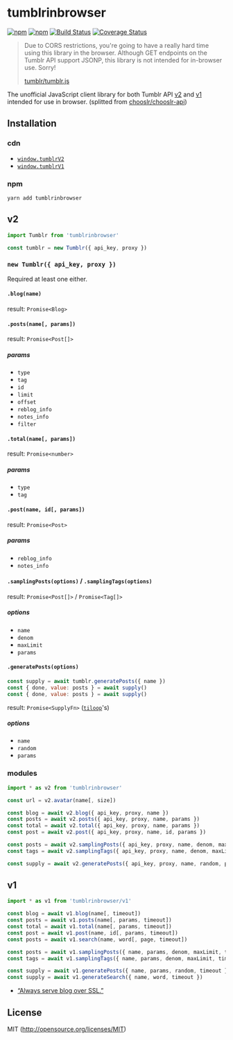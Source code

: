 # tumblrinbrowser

[![npm](https://img.shields.io/npm/v/tumblrinbrowser.svg?longCache=true&style=flat-square)](https://www.npmjs.com/package/tumblrinbrowser)
[![npm](https://img.shields.io/npm/dm/tumblrinbrowser.svg?longCache=true&style=flat-square)](https://www.npmjs.com/package/tumblrinbrowser)
[![Build Status](https://img.shields.io/travis/chooslr/tumblrinbrowser.svg?longCache=true&style=flat-square)](https://travis-ci.org/chooslr/tumblrinbrowser)
[![Coverage Status](https://img.shields.io/codecov/c/github/chooslr/tumblrinbrowser.svg?longCache=true&style=flat-square)](https://codecov.io/github/chooslr/tumblrinbrowser)

> Due to CORS restrictions, you're going to have a really hard time using this library in the browser. Although GET endpoints on the Tumblr API support JSONP, this library is not intended for in-browser use. Sorry!
>
> [tumblr/tumblr.js](https://github.com/tumblr/tumblr.js/)

The unofficial JavaScript client library for both Tumblr API [v2](http://www.tumblr.com/docs/api/v2) and [v1](https://www.tumblr.com/docs/en/api/v1) intended for use in browser. (splitted from [chooslr/chooslr-api](https://github.com/chooslr/chooslr-api))

## Installation

### cdn
- [`window.tumblrV2`](https://cdn.jsdelivr.net/npm/tumblrinbrowser/v2/min.js)
- [`window.tumblrV1`](https://cdn.jsdelivr.net/npm/tumblrinbrowser/v1/min.js)

### npm
```shell
yarn add tumblrinbrowser
```

## v2
```js
import Tumblr from 'tumblrinbrowser'

const tumblr = new Tumblr({ api_key, proxy })
```

### `new Tumblr({ api_key, proxy })`
Required at least one either.

#### `.blog(name)`
result: `Promise<Blog>`

#### `.posts(name[, params])`
result: `Promise<Post[]>`
##### params
- `type`
- `tag`
- `id`
- `limit`
- `offset`
- `reblog_info`
- `notes_info`
- `filter`

#### `.total(name[, params])`
result: `Promise<number>`
##### params
- `type`
- `tag`

#### `.post(name, id[, params])`
result: `Promise<Post>`
##### params
- `reblog_info`
- `notes_info`

#### `.samplingPosts(options)` / `.samplingTags(options)`
result: `Promise<Post[]>` / `Promise<Tag[]>`
##### options
- `name`
- `denom`
- `maxLimit`
- `params`

#### `.generatePosts(options)`
```js
const supply = await tumblr.generatePosts({ name })
const { done, value: posts } = await supply()
const { done, value: posts } = await supply()
```
result: `Promise<SupplyFn>` ([`tiloop`](https://github.com/kthjm/tiloop)'s)
##### options
- `name`
- `random`
- `params`


### modules
```js
import * as v2 from 'tumblrinbrowser'

const url = v2.avatar(name[, size])

const blog = await v2.blog({ api_key, proxy, name })
const posts = await v2.posts({ api_key, proxy, name, params })
const total = await v2.total({ api_key, proxy, name, params })
const post = await v2.post({ api_key, proxy, name, id, params })

const posts = await v2.samplingPosts({ api_key, proxy, name, denom, maxLimit, params })
const tags = await v2.samplingTags({ api_key, proxy, name, denom, maxLimit, params })

const supply = await v2.generatePosts({ api_key, proxy, name, random, params })
```

## v1
```js
import * as v1 from 'tumblrinbrowser/v1'

const blog = await v1.blog(name[, timeout])
const posts = await v1.posts(name[, params, timeout])
const total = await v1.total(name[, params, timeout])
const post = await v1.post(name, id[, params, timeout])
const posts = await v1.search(name, word[, page, timeout])

const posts = await v1.samplingPosts({ name, params, denom, maxLimit, timeout })
const tags = await v1.samplingTags({ name, params, denom, maxLimit, timeout })

const supply = await v1.generatePosts({ name, params, random, timeout })
const supply = await v1.generateSearch({ name, word, timeout })
```

- [“Always serve blog over SSL.”](https://security.tumblr.com/post/166219476810/support-support-ssl-security-which-has-been)

## License
MIT (http://opensource.org/licenses/MIT)
